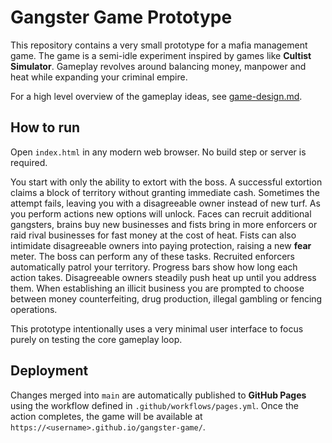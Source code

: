 # Gangster Game Prototype

This repository contains a very small prototype for a mafia management game. The game is a semi-idle experiment inspired by games like **Cultist Simulator**. Gameplay revolves around balancing money, manpower and heat while expanding your criminal empire.

For a high level overview of the gameplay ideas, see [game-design.md](game-design.md).

## How to run

Open `index.html` in any modern web browser. No build step or server is required.

You start with only the ability to extort with the boss. A successful extortion claims a block of territory without granting immediate cash. Sometimes the attempt fails, leaving you with a disagreeable owner instead of new turf. As you perform actions new options will unlock. Faces can recruit additional gangsters, brains buy new businesses and fists bring in more enforcers or raid rival businesses for fast money at the cost of heat. Fists can also intimidate disagreeable owners into paying protection, raising a new **fear** meter. The boss can perform any of these tasks. Recruited enforcers automatically patrol your territory. Progress bars show how long each action takes. Disagreeable owners steadily push heat up until you address them.
When establishing an illicit business you are prompted to choose between money counterfeiting, drug production, illegal gambling or fencing operations.

This prototype intentionally uses a very minimal user interface to focus purely on testing the core gameplay loop.

## Deployment

Changes merged into `main` are automatically published to **GitHub Pages**
using the workflow defined in `.github/workflows/pages.yml`. Once the action
completes, the game will be available at
`https://<username>.github.io/gangster-game/`.
